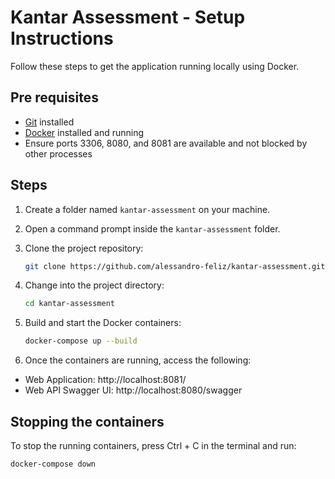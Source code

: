 # Kantar Assessment - Setup Instructions

Follow these steps to get the application running locally using Docker.

## Pre requisites

- [Git](https://git-scm.com/downloads) installed
- [Docker](https://www.docker.com/get-started) installed and running
- Ensure ports 3306, 8080, and 8081 are available and not blocked by other processes

## Steps

1. Create a folder named `kantar-assessment` on your machine.

2. Open a command prompt inside the `kantar-assessment` folder.

3. Clone the project repository:

   ```bash
   git clone https://github.com/alessandro-feliz/kantar-assessment.git

4. Change into the project directory:

   ```bash
   cd kantar-assessment

5. Build and start the Docker containers:

   ```bash
   docker-compose up --build

6. Once the containers are running, access the following:

- Web Application: http://localhost:8081/
- Web API Swagger UI: http://localhost:8080/swagger

##  Stopping the containers
To stop the running containers, press Ctrl + C in the terminal and run:

   ```bash
   docker-compose down
